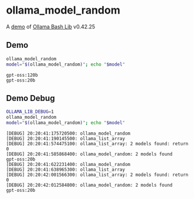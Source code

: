 # ollama_model_random

A [demo](../README.md#demos) of [Ollama Bash Lib](https://github.com/attogram/ollama-bash-lib) v0.42.25

## Demo

```bash
ollama_model_random
model="$(ollama_model_random)"; echo "$model"
```
```
gpt-oss:120b
gpt-oss:20b
```

## Demo Debug

```bash
OLLAMA_LIB_DEBUG=1
ollama_model_random
model="$(ollama_model_random)"; echo "$model"
```
```
[DEBUG] 20:20:41:175720500: ollama_model_random
[DEBUG] 20:20:41:190145500: ollama_list_array
[DEBUG] 20:20:41:574475100: ollama_list_array: 2 models found: return 0
[DEBUG] 20:20:41:585868400: ollama_model_random: 2 models found
gpt-oss:20b
[DEBUG] 20:20:41:622231400: ollama_model_random
[DEBUG] 20:20:41:638965300: ollama_list_array
[DEBUG] 20:20:42:001566300: ollama_list_array: 2 models found: return 0
[DEBUG] 20:20:42:012584800: ollama_model_random: 2 models found
gpt-oss:20b
```
